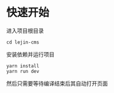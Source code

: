 # 快速开始


进入项目根目录

```
cd lejin-cms
```

安装依赖并运行项目

```
yarn install
yarn run dev
```

然后只需要等待编译结束后其自动打开页面
